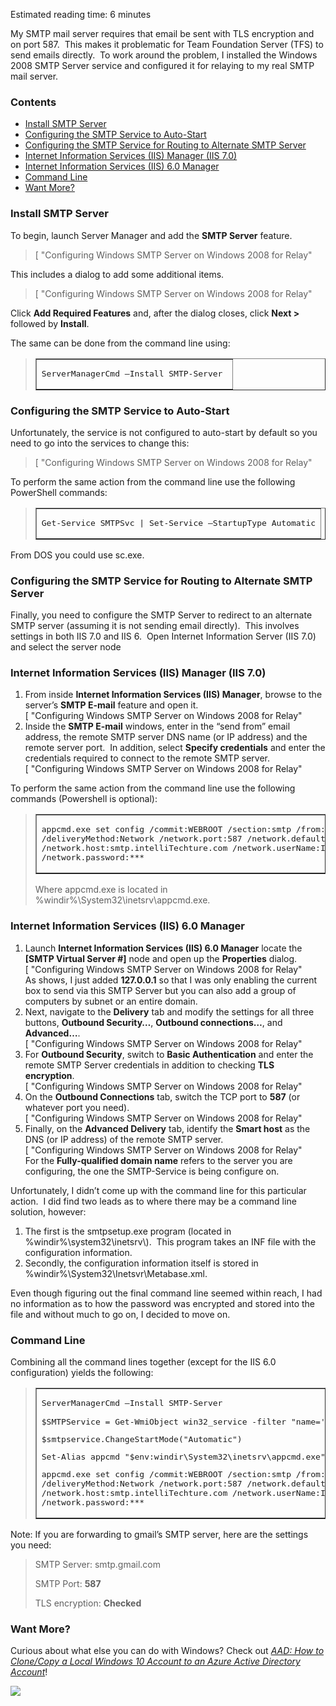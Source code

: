 

Estimated reading time: 6 minutes

My SMTP mail server requires that email be sent with TLS encryption and on port 587.  This makes it problematic for Team Foundation Server (TFS) to send emails directly.  To work around the problem, I installed the Windows 2008 SMTP Server service and configured it for relaying to my real SMTP mail server. 

### Contents

- [Install SMTP Server](#h-install-smtp-server)
- [Configuring the SMTP Service to Auto-Start](#h-configuring-the-smtp-service-to-auto-start)
- [Configuring the SMTP Service for Routing to Alternate SMTP Server](#h-configuring-the-smtp-service-for-routing-to-alternate-smtp-server)
- [Internet Information Services (IIS) Manager (IIS 7.0)](#h-internet-information-services-iis-manager-iis-7-0)
- [Internet Information Services (IIS) 6.0 Manager](#h-internet-information-services-iis-6-0-manager)
- [Command Line](#h-command-line)
- [Want More?](#h-want-more)

### Install SMTP Server

To begin, launch Server Manager and add the **SMTP Server** feature.

> [ "Configuring Windows SMTP Server on Windows 2008 for Relay"

This includes a dialog to add some additional items.

> [ "Configuring Windows SMTP Server on Windows 2008 for Relay"

Click **Add Required Features** and, after the dialog closes, click **Next >** followed by **Install**.

The same can be done from the command line using:

> <table border="1"><tbody><tr><td><pre>ServerManagerCmd –Install SMTP-Server 
> </pre></td></tr></tbody></table>

### Configuring the SMTP Service to Auto-Start

Unfortunately, the service is not configured to auto-start by default so you need to go into the services to change this:

> [ "Configuring Windows SMTP Server on Windows 2008 for Relay"

To perform the same action from the command line use the following PowerShell commands:

> <table border="1"><tbody><tr><td><pre>Get-Service SMTPSvc | Set-Service –StartupType Automatic</pre></td></tr></tbody></table>

From DOS you could use sc.exe.

### Configuring the SMTP Service for Routing to Alternate SMTP Server

Finally, you need to configure the SMTP Server to redirect to an alternate SMTP server (assuming it is not sending email directly).  This involves settings in both IIS 7.0 and IIS 6.  Open Internet Information Server (IIS 7.0) and select the server node

### Internet Information Services (IIS) Manager (IIS 7.0)

1. From inside **Internet Information Services (IIS) Manager**, browse to the server’s **SMTP E-mail** feature and open it.  
    [ "Configuring Windows SMTP Server on Windows 2008 for Relay"
2. Inside the **SMTP E-mail** windows, enter in the “send from” email address, the remote SMTP server DNS name (or IP address) and the remote server port.  In addition, select **Specify credentials** and enter the credentials required to connect to the remote SMTP server.  
    [ "Configuring Windows SMTP Server on Windows 2008 for Relay"

To perform the same action from the command line use the following commands (Powershell is optional):

> <table border="1"><tbody><tr><td><pre>appcmd.exe set config /commit:WEBROOT /section:smtp /from:Inigo.S.Montoya@IntelliTechture.com <br>/deliveryMethod:Network /network.port:587 /network.defaultCredentials:False <br>/network.host:smtp.intelliTechture.com /network.userName:Inigo.S.Montoya@intelliTechture.com <br>/network.password:***</pre></td></tr></tbody></table>
> 
> Where appcmd.exe is located in %windir%\\System32\\inetsrv\\appcmd.exe.

### Internet Information Services (IIS) 6.0 Manager

1. Launch **Internet Information Services (IIS) 6.0 Manager** locate the **\[SMTP Virtual Server #\]** node and open up the **Properties** dialog.  
    [ "Configuring Windows SMTP Server on Windows 2008 for Relay"  
    As shows, I just added **127.0.0.1** so that I was only enabling the current box to send via this SMTP Server but you can also add a group of computers by subnet or an entire domain.
2. Next, navigate to the **Delivery** tab and modify the settings for all three buttons, **Outbound Security…**, **Outbound connections…**, and **Advanced…**.  
    [ "Configuring Windows SMTP Server on Windows 2008 for Relay"
3. For **Outbound Security**, switch to **Basic Authentication** and enter the remote SMTP Server credentials in addition to checking **TLS encryption**.  
    [ "Configuring Windows SMTP Server on Windows 2008 for Relay"
4. On the **Outbound Connections** tab, switch the TCP port to **587** (or whatever port you need).  
    [ "Configuring Windows SMTP Server on Windows 2008 for Relay"
5. Finally, on the **Advanced Delivery** tab, identify the **Smart host** as the DNS (or IP address) of the remote SMTP server.  
    [ "Configuring Windows SMTP Server on Windows 2008 for Relay"  
    For the **Fully-qualified domain name** refers to the server you are configuring, the one the SMTP-Service is being configure on.

Unfortunately, I didn’t come up with the command line for this particular action.  I did find two leads as to where there may be a command line solution, however:

1. The first is the smtpsetup.exe program (located in %windir%\\system32\\inetsrv\\).  This program takes an INF file with the configuration information. 
2. Secondly, the configuration information itself is stored in %windir%\\System32\\Inetsvr\\Metabase.xml. 

Even though figuring out the final command line seemed within reach, I had no information as to how the password was encrypted and stored into the file and without much to go on, I decided to move on.

### Command Line

Combining all the command lines together (except for the IIS 6.0 configuration) yields the following:

> <table border="1"><tbody><tr><td><pre>ServerManagerCmd –Install SMTP-Server
> <div></div>
> $SMTPService = Get-WmiObject win32_service -filter "name='SMTPSvc'"</pre><pre>$smtpservice.ChangeStartMode("Automatic")</pre><pre>Set-Alias appcmd "$env:windir\System32\inetsrv\appcmd.exe"</pre><pre>appcmd.exe set config /commit:WEBROOT /section:smtp /from:Inigo.S.Montoya@IntelliTechture.com <br>/deliveryMethod:Network /network.port:587 /network.defaultCredentials:False <br>/network.host:smtp.intelliTechture.com /network.userName:Inigo.S.Montoya@intelliTechture.com <br>/network.password:***</pre></td></tr></tbody></table>

Note: If you are forwarding to gmail’s SMTP server, here are the settings you need:

> SMTP Server: smtp.gmail.com
> 
> SMTP Port: **587**
> 
> TLS encryption: **Checked**

### Want More?

Curious about what else you can do with Windows? Check out _[AAD: How to Clone/Copy a Local Windows 10 Account to an Azure Active Directory Account](https://intellitect.com/clone-aad-windows-10/)_!

![](https://intellitect.comhttps://intellitect.com/wp-content/uploads/2021/04/blog-job-ad-2-1024x129.webp)
